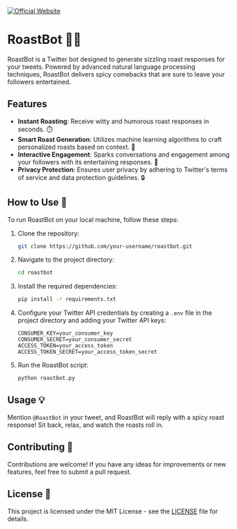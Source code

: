 [![Official Website](https://img.shields.io/badge/Roast-Bot-blue)](https://roastbot-twitter.streamlit.app/)


# RoastBot 🤖🔥

RoastBot is a Twitter bot designed to generate sizzling roast responses for your tweets. Powered by advanced natural language processing techniques, RoastBot delivers spicy comebacks that are sure to leave your followers entertained.

## Features

- **Instant Roasting**: Receive witty and humorous roast responses in seconds. ⏱️
- **Smart Roast Generation**: Utilizes machine learning algorithms to craft personalized roasts based on context. 🧠
- **Interactive Engagement**: Sparks conversations and engagement among your followers with its entertaining responses. 💬
- **Privacy Protection**: Ensures user privacy by adhering to Twitter's terms of service and data protection guidelines. 🔒

## How to Use 🚀

To run RoastBot on your local machine, follow these steps:

1. Clone the repository:

    ```bash
    git clone https://github.com/your-username/roastbot.git
    ```

2. Navigate to the project directory:

    ```bash
    cd roastbot
    ```

3. Install the required dependencies:

    ```bash
    pip install -r requirements.txt
    ```

4. Configure your Twitter API credentials by creating a `.env` file in the project directory and adding your Twitter API keys:

    ```plaintext
    CONSUMER_KEY=your_consumer_key
    CONSUMER_SECRET=your_consumer_secret
    ACCESS_TOKEN=your_access_token
    ACCESS_TOKEN_SECRET=your_access_token_secret
    ```

5. Run the RoastBot script:

    ```bash
    python roastbot.py
    ```

## Usage 💡

Mention `@RoastBot` in your tweet, and RoastBot will reply with a spicy roast response! Sit back, relax, and watch the roasts roll in.

## Contributing 🤝

Contributions are welcome! If you have any ideas for improvements or new features, feel free to submit a pull request.

## License 📝

This project is licensed under the MIT License - see the [LICENSE](LICENSE) file for details.

